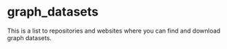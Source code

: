 # graph_datasets
This is a list to repositories and websites where you can find and download graph datasets.
